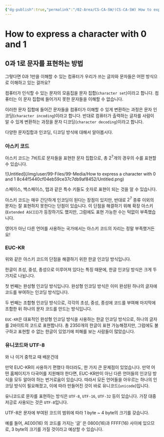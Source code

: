 ```yaml
---
{"dg-publish":true,"permalink":"/02-Area/CS-CA-SW/(CS-CA-SW) How to express a character with 0 and 1/","tags":["Area/CS-CA-SW"],"noteIcon":"","created":"2025-01-05T23:53:53.000+09:00","updated":"2025-04-07T22:55:08.005+09:00"}
---
```


# How to express a character with 0 and 1

## 0과 1로 문자를 표현하는 방법

그렇다면 0과 1만을 이해할 수 있는 컴퓨터가 우리가 쓰는 글자와 문자들은 어떤 방식으로 이해하고 있는 걸까요?

컴퓨터가 인식할 수 있는 문자의 모음집을 문자 집합(`character set`)이라고 합니다. 컴퓨터는 이 문자 집합에 들어가지 못한 문자들을 이해할 수 없습니다.

이러한 문자 집합에 들어간 문자들을 컴퓨터가 이해할 수 있게 변환하는 과정은 문자 인코딩(`character incoding`)이라고 합니다.
반대로 컴퓨터가 출력하는 글자를 사람이 알 수 있게 변환하는 과정을 문자 디코딩(`character decoding`)이라고 합니다.

다양한 문자집합과 인코딩, 디코딩 방식에 대해서 알아봅시다.

### 아스키 코드

아스키 코드는 7비트로 문자들을 표현한 문자 집합으로, 총 $2^7$개의 경우의 수를 표현할 수 있습니다. 

![Untitled](/img/user/99-Files/99-Media/How to express a character with 0 and 1 8c44f5440cf04eb59ce37c7db9af8452/Untitled.png)

스페이스, 백스페이스, 탭과 같은 특수 키들도 숫자로 표현이 되는 것을 알 수 있습니다.

아스키 코드는 매우 간단하게 인코딩이 된다는 장점이 있지만, 반대로 $2^7$ 종류 이외의 문자는 잘 표현하지 못한다는 단점이 있습니다.
이 단점을 해결하기 위해 확장 아스키(`Extended ASCII`)가 등장하기도 했지만, 그럼에도 표현 가능한 수는 턱없이 부족했습니다.

영어가 아닌 다른 언어를 사용하는 국가에서는 아스키 코드의  자리는 정말 부족했거든요!

### EUC-KR

위와 같은 아스키 코드의 단점을 해결하기 위한 한글 인코딩 방식입니다.

한글이 초성, 중성, 종성으로 이루어져 있다는 특징 때문에, 한글 인코딩 방식은 크게 두가지로 나뉩니다.

첫 번째는 완성형 인코딩 방식입니다. 완성형 인코딩 방식은 이미 완성된 하나의 글자에 코드를 부여하는 인코딩 방식입니다.

두 번째는 조합형 인코딩 방식으로, 각각의 초성, 중성, 종성에 코드를 부여해 마지막에 조합한 뒤 하나의 문자 코드를 만드는 방식입니다.

`EUC-KR`은 대표적인 완성형 인코딩 방식을 사용하는 한글 인코딩 방식으로, 하나의 글자를 2바이트의 코드로 표현합니다. 총 2350개의 한글이 표현 가능해졌지만, 그럼에도 불구하고 표현할 수 없는 한글이 있었기에 피해를 보는 사람들이 많았습니다. 

### 유니코드와 UTF-8

와 나 이거 중학교 때 배운건데

만약 EUC-KR이 사용하기 편했다 하더라도, 한 가지 큰 문제점이 있었습니다. 만약 어떤 홈페이지가 다국어를 지원해야 한다면, EUC-KR만이 아닌 다른 언어들의 인코딩 방식을 모두 알아야 하는 번거로움이 있습니다. 따라서 모든 언어들을 아우르는 하나의 인코딩 방식이 필요해졌고, 이에 따라 만들어진 것이 바로 유니코드(`unicode`)입니다.

유니코드로 문자를 표현하는 방식은 `UTF-8`, `UTF-16`, `UTF-32` 등이 있습니다. 가장 대중저긍로 사용되는 것은 `UTF-8`입니다. 

UTF-8은 문자에 부여된 코드의 범위에 따라 1 byte ~ 4 byte의 크기를 갖습니다.

예를 들어, AE00(16) 의 코드를 가지는 ‘글’ 은 0800(16)과 FFFF(16) 사이에 있으므로, 3 byte의 크기를 가질 것이라고 예상할 수 있습니다.